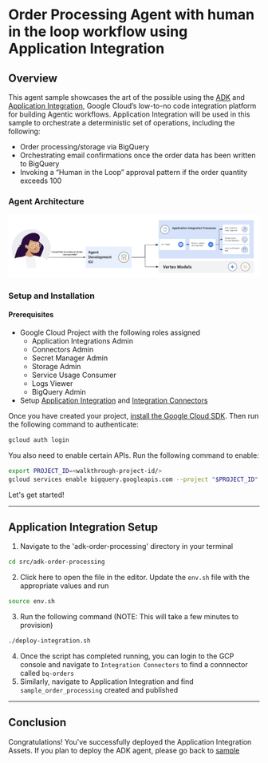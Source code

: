 # Order Processing Agent with human in the loop workflow using Application Integration

## Overview

This agent sample showcases the art of the possible using the [ADK](https://google.github.io/adk-docs) and [Application Integration](https://cloud.google.com/application-integration/docs/overview), Google Cloud’s low-to-no code integration platform for building Agentic workflows. Application Integration will be used in this sample to orchestrate a deterministic set of operations, including the following:
- Order processing/storage via BigQuery
- Orchestrating email confirmations once the order data has been written to BigQuery
- Invoking a “Human in the Loop” approval pattern if the order quantity exceeds 100
  
### Agent Architecture

![architecture](https://github.com/GoogleCloudPlatform/application-integration-samples/blob/main/src/adk-order-processing/adk-order-processing-arch-flow.png?raw=true)

### Setup and Installation

#### Prerequisites

- Google Cloud Project with the following roles assigned
  - Application Integrations Admin
  - Connectors Admin
  - Secret Manager Admin
  - Storage Admin
  - Service Usage Consumer
  - Logs Viewer
  - BigQuery Admin
- Setup [Application Integration](https://cloud.google.com/application-integration/docs/setup-application-integration) and [Integration Connectors](https://cloud.google.com/integration-connectors/docs/setup-integration-connectors)

Once you have created your project, [install the Google Cloud SDK](https://cloud.google.com/sdk/docs/install). Then run the following command to authenticate:
```bash
gcloud auth login
```
You also need to enable certain APIs. Run the following command to enable:
```bash
export PROJECT_ID=<walkthrough-project-id/>
gcloud services enable bigquery.googleapis.com --project "$PROJECT_ID"
```

Let's get started!

---

## Application Integration Setup

1. Navigate to the 'adk-order-processing' directory in your terminal
```sh
cd src/adk-order-processing
```
2. Click <walkthrough-editor-open-file filePath="src/adk-order-processing/env.sh">here</walkthrough-editor-open-file> to open the file in the editor. Update the `env.sh` file with the appropriate values and run 
```sh
source env.sh
```
3. Run the following command (NOTE: This will take a few minutes to provision)
```sh
./deploy-integration.sh
```
4. Once the script has completed running, you can login to the GCP console and navigate to `Integration Connectors` to find a connnector called `bq-orders`
5. Similarly, navigate to Application Integration and find `sample_order_processing` created and published
   
---

## Conclusion

<walkthrough-conclusion-trophy></walkthrough-conclusion-trophy>

Congratulations! You've successfully deployed the Application Integration Assets. If you plan to deploy the ADK agent, please go back to [sample](https://github.com/ssvaidyanathan/adk-samples/tree/main/python/agents/order-processing)
